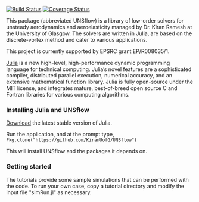 [![Build Status](https://travis-ci.com/KiranUofG/UNSflow.jl.svg?branch=master)](https://travis-ci.com/KiranUofG/UNSflow.jl)
[![Coverage Status](https://coveralls.io/repos/github/KiranUofG/UNSflow.jl/badge.svg?branch=master)](https://coveralls.io/github/KiranUofG/UNSflow.jl?branch=master)

This package (abbreviated UNSflow) is a library of low-order solvers for unsteady aerodynamics
and aeroelasticity managed by Dr. Kiran Ramesh at the University of Glasgow. The solvers
are written in Julia, are based on the discrete-vortex method and cater to various
applications.

This project is currently supported by EPSRC grant EP/R008035/1.

[Julia](http://julialang.org) is a new high-level, high-performance dynamic programming
language for technical computing. Julia’s novel features are a
sophisticated compiler, distributed parallel execution, numerical
accuracy, and an extensive mathematical function library. Julia is
fully open-source under the MIT license, and integrates mature,
best-of-breed open source C and Fortran libraries for various
computing algorithms.

### Installing Julia and UNSflow
[Download](http://julialang.org/downloads/) the latest stable version of Julia.

Run the application, and at the prompt type, `Pkg.clone("https://github.com/KiranUofG/UNSflow")`

This will install UNSflow and the packages it depends on.

### Getting started
The tutorials provide some sample simulations that can be performed with the code. To run
your own case, copy a tutorial directory and modify the input file "simRun.jl" as necessary.  
